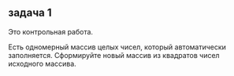 ## задача 1
Это контрольная работа.

Есть одномерный массив целых чисел, который автоматически заполняется. Сформируйте новый массив из квадратов чисел исходного массива.
